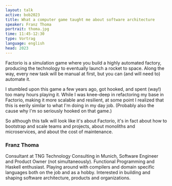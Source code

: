 ```yaml
---
layout: talk
active: bob2023
title: What a computer game taught me about software architecture
speaker: Franz Thoma
portrait: thoma.jpg
time: 11:45-12:30
type: Vortrag
language: english
head: 2023
---
```


Factorio is a simulation game where you build a highly automated factory,
producing the technology to eventually launch a rocket to space. Along the way,
every new task will be manual at first, but you can (and will need to) automate
it.

I stumbled upon this game a few years ago, got hooked, and spent (way!) too many
hours playing it. While I was knee-deep in refactoring my base in Factorio,
making it more scalable and resilient, at some point I realized that this is
eerily similar to what I'm doing in my day job. (Probably also the cause why I'm
so seriously hooked on that game.)

So although this talk will look like it's about Factorio, it's in fact about how
to bootstrap and scale teams and projects, about monoliths and microservices,
and about the cost of maintenance.

### Franz Thoma

Consultant at TNG Technology Consulting in Munich, Software Engineer
and Product Owner (not simultaneously). Functional Programming and
Haskell enthusiast. Playing around with compilers and domain specific
languages both on the job and as a hobby. Interested in building and
shaping software architecture, products and organizations.

